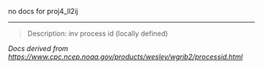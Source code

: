 no docs for proj4_ll2ij

----

>Description: inv          process id (locally defined)

_Docs derived from <https://www.cpc.ncep.noaa.gov/products/wesley/wgrib2/processid.html>_